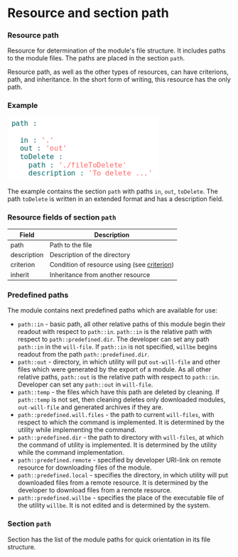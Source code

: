 # Resource and section path

### Resource path

Resource for determination of the module's file structure. It includes paths to the module files. The paths are placed in the section <code>path</code>.

Resource path, as well as the other types of resources,  can have criterions, path, and inheritance. In the short form of writing, this resource has the only path.

### Example

![section.path.png](./Images/section.path.png)

The example contains the section `path` with paths `in`, `out`, `toDelete`. The path `toDelete` is written in an extended format and has a description field.

### Resource fields of section `path`

| Field          | Description                                 |
|----------------|---------------------------------------------|
| path           | Path to the file                            |
| description    | Description of the directory                |
| criterion      | Condition of resource using (see [criterion](Criterions.md)) |
| inherit        | Inheritance from another resource   |

### Predefined paths

The module contains next predefined paths which are available for use:
- `path::in` - basic path, all other relative paths of this module begin their readout with respect to `path::in`. `path::in` is the relative path with respect to `path::predefined.dir`. The developer can set any path `path::in` in the `will-file`. If `path::in` is not specified, `willbe` begins readout from the path `path::predefined.dir`.
- `path::out` - directory, in which utility will put `out-will-file` and other files which were generated by the export of a module. As all other relative paths, `path::out` is the relative path with respect to `path::in`. Developer can set any `path::out` in `will-file`.
- `path::temp` - the files which have this path are deleted by cleaning. If `path::temp` is not set, then cleaning deletes only downloaded modules, `out-will-file` and generated archives if they are.
- `path::predefined.will.files` - the path to current `will-files`, with respect to which the command is implemented. It is determined by the utility while implementing the command.
- `path::predefined.dir` - the path to directory with `will-files`, at which the command of utility is implemented. It is determined by the utility while the command implementation.
- `path::predefined.remote` - specified by developer URI-link on remote resource for downloading files of the module.
- `path::predefined.local` - specifies the directory, in which utility will put downloaded files from a remote resource. It is determined by the developer to download files from a remote resource.
- `path::predefined.willbe` - specifies the place of the executable file of the utility `willbe`. It is not edited and is determined by the system.

### Section <code>path</code>

Section has the list of the module paths for quick orientation in its file structure.  

